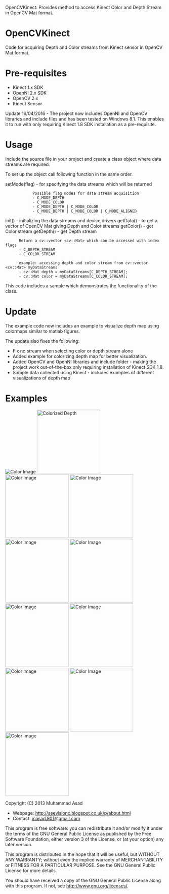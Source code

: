 
OpenCVKinect: Provides method to access Kinect Color and Depth Stream
              in OpenCV Mat format.

OpenCVKinect
============

Code for acquiring Depth and Color streams from Kinect sensor in OpenCV Mat format. 

Pre-requisites
==============

- Kinect 1.x SDK
- OpenNI 2.x SDK
- OpenCV 2.x
- Kinect Sensor

Update 16/04/2016 - The project now includes OpenNI and OpenCV libraries and include files and has been tested on Windows 8.1. This enables it to run with only requiring Kinect 1.8 SDK installation as a pre-requisite. 

Usage
=====

Include the source file in your project and create a class object where data streams are required.

To set up the object call following function in the same order.

setMode(flag) - for specifying the data streams which will be returned

                Possible flag modes for data stream acquisition
                - C_MODE_DEPTH
                - C_MODE_COLOR
                - C_MODE_DEPTH | C_MODE_COLOR
                - C_MODE_DEPTH | C_MODE_COLOR | C_MODE_ALIGNED

init() - initializing the data streams and device drivers
getData() - to get a vector of OpenCV Mat giving Depth and Color streams
getColor() - get Color stream
getDepth() - get Depth stream

          Return a cv::vector <cv::Mat> which can be accessed with index flags
          - C_DEPTH_STREAM
          - C_COLOR_STREAM
          
          example: accessing depth and color stream from cv::vector <cv::Mat> myDataStreams
          - cv::Mat depth = myDataStreams[C_DEPTH_STREAM];
          - cv::Mat color = myDataStreams[C_COLOR_STREAM];

This code includes a sample which demonstrates the functionality of the class.

Update
======
The example code now includes an example to visualize depth map using colormaps similar to matlab figures. 

The update also fixes the following:
- Fix no stream when selecting color or depth stream alone
- Added example for colorizing depth map for better visualization.
- Added OpenCV and OpenNI libraries and include folder - making the project work out-of-the-box only requiring installation of Kinect SDK 1.8.
- Sample data collected using Kinect - includes examples of different visualizations of depth map

Examples
========

<img src="https://github.com/devkicks/OpenCVKinect/blob/master/CollectedSampleData/color/colorAGif.gif" alt="Color Image" style="width=100"/>
<img src="https://github.com/devkicks/OpenCVKinect/blob/master/CollectedSampleData/colorizedDepth/colorizedDepthAGif.gif" alt="Colorized Depth" width="200"/>

<img src="https://github.com/devkicks/OpenCVKinect/blob/master/CollectedSampleData/colorizedDepth/b/colorizedDepth_00123.png" alt="Color Image" width="200"/>
<img src="https://github.com/devkicks/OpenCVKinect/blob/master/CollectedSampleData/colorizedDepth/b/colorizedDepth_00126.png" alt="Color Image" width="200"/>
<img src="https://github.com/devkicks/OpenCVKinect/blob/master/CollectedSampleData/colorizedDepth/b/colorizedDepth_00129.png" alt="Color Image" width="200"/>
<img src="https://github.com/devkicks/OpenCVKinect/blob/master/CollectedSampleData/colorizedDepth/b/colorizedDepth_00132.png" alt="Color Image" width="200"/>
<img src="https://github.com/devkicks/OpenCVKinect/blob/master/CollectedSampleData/colorizedDepth/b/colorizedDepth_00134.png" alt="Color Image" width="200"/>
<img src="https://github.com/devkicks/OpenCVKinect/blob/master/CollectedSampleData/colorizedDepth/b/colorizedDepth_00137.png" alt="Color Image" width="200"/>
<img src="https://github.com/devkicks/OpenCVKinect/blob/master/CollectedSampleData/colorizedDepth/b/colorizedDepth_00140.png" alt="Color Image" width="200"/>
<img src="https://github.com/devkicks/OpenCVKinect/blob/master/CollectedSampleData/colorizedDepth/b/colorizedDepth_00143.png" alt="Color Image" width="200"/>
<img src="https://github.com/devkicks/OpenCVKinect/blob/master/CollectedSampleData/colorizedDepth/b/colorizedDepth_00146.png" alt="Color Image" width="200"/>
 


Copyright (C) 2013  Muhammad Asad
- Webpage: http://seevisionc.blogspot.co.uk/p/about.html
- Contact: masad.801@gmail.com


This program is free software: you can redistribute it and/or modify
it under the terms of the GNU General Public License as published by
the Free Software Foundation, either version 3 of the License, or
(at your option) any later version.


This program is distributed in the hope that it will be useful,
but WITHOUT ANY WARRANTY; without even the implied warranty of
MERCHANTABILITY or FITNESS FOR A PARTICULAR PURPOSE.  See the
GNU General Public License for more details.


You should have received a copy of the GNU General Public License
along with this program.  If not, see <http://www.gnu.org/licenses/>.
